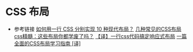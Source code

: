# CSS 布局
- 参考链接 
  [如何用一行 CSS 分别实现 10 种现代布局？](https://juejin.cn/post/6847902221779238920)
  [几种常见的CSS布局](https://juejin.cn/post/6844903710070407182)
  [css精髓：这些布局你都学废了吗？](https://juejin.cn/post/6907027007318687751#heading-8)
  [【译】一行css代码搞定响应式布局](https://juejin.cn/post/6844903871509184520)
  [一篇全面的CSS布局学习指南 [译]](https://juejin.cn/post/6844903634849759239#heading-13)